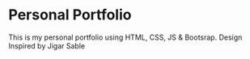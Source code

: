 # Personal Portfolio
This is my personal portfolio using HTML, CSS, JS & Bootsrap. Design Inspired by Jigar Sable
